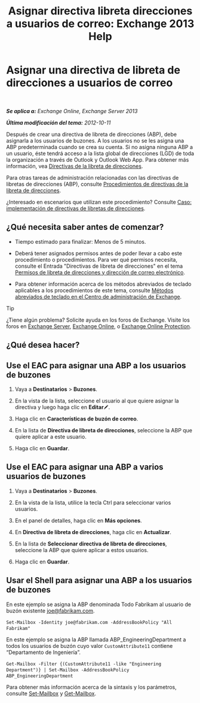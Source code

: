 ﻿---
title: 'Asignar directiva libreta direcciones a usuarios de correo: Exchange 2013 Help'
TOCTitle: Asignar una directiva de libreta de direcciones a usuarios de correo
ms:assetid: bdfe6575-24c0-47d0-9cfb-ece910db248b
ms:mtpsurl: https://technet.microsoft.com/es-es/library/Hh529942(v=EXCHG.150)
ms:contentKeyID: 49895880
ms.date: 04/23/2018
mtps_version: v=EXCHG.150
ms.translationtype: HT
---

# Asignar una directiva de libreta de direcciones a usuarios de correo

 

_**Se aplica a:** Exchange Online, Exchange Server 2013_

_**Última modificación del tema:** 2012-10-11_

Después de crear una directiva de libreta de direcciones (ABP), debe asignarla a los usuarios de buzones. A los usuarios no se les asigna una ABP predeterminada cuando se crea su cuenta. Si no asigna ninguna ABP a un usuario, éste tendrá acceso a la lista global de direcciones (LGD) de toda la organización a través de Outlook y Outlook Web App. Para obtener más información, vea [Directivas de la libreta de direcciones](address-book-policies-exchange-2013-help.md).

Para otras tareas de administración relacionadas con las directivas de libretas de direcciones (ABP), consulte [Procedimientos de directivas de la libreta de direcciones](address-book-policy-procedures-exchange-2013-help.md).

¿Interesado en escenarios que utilizan este procedimiento? Consulte [Caso: implementación de directivas de libretas de direcciones](scenario-deploying-address-book-policies-exchange-2013-help.md).

## ¿Qué necesita saber antes de comenzar?

  - Tiempo estimado para finalizar: Menos de 5 minutos.

  - Deberá tener asignados permisos antes de poder llevar a cabo este procedimiento o procedimientos. Para ver qué permisos necesita, consulte el Entrada "Directivas de libreta de direcciones" en el tema [Permisos de libreta de direcciones y dirección de correo electrónico](email-address-and-address-book-permissions-exchange-2013-help.md).

  - Para obtener información acerca de los métodos abreviados de teclado aplicables a los procedimientos de este tema, consulte [Métodos abreviados de teclado en el Centro de administración de Exchange](keyboard-shortcuts-in-the-exchange-admin-center-exchange-online-protection-help.md).


> [!TIP]
> ¿Tiene algún problema? Solicite ayuda en los foros de Exchange. Visite los foros en <A href="https://go.microsoft.com/fwlink/p/?linkid=60612">Exchange Server</A>, <A href="https://go.microsoft.com/fwlink/p/?linkid=267542">Exchange Online</A>, o <A href="https://go.microsoft.com/fwlink/p/?linkid=285351">Exchange Online Protection</A>.



## ¿Qué desea hacer?

## Use el EAC para asignar una ABP a los usuarios de buzones

1.  Vaya a **Destinatarios** \> **Buzones**.

2.  En la vista de la lista, seleccione el usuario al que quiere asignar la directiva y luego haga clic en **Editar**![Icono Editar](images/Bb124582.6f53ccb2-1f13-4c02-bea0-30690e6ea71d(EXCHG.150).gif "Icono Editar").

3.  Haga clic en **Características de buzón de correo**.

4.  En la lista de **Directiva de libreta de direcciones**, seleccione la ABP que quiere aplicar a este usuario.

5.  Haga clic en **Guardar**.

## Use el EAC para asignar una ABP a varios usuarios de buzones

1.  Vaya a **Destinatarios** \> **Buzones**.

2.  En la vista de la lista, utilice la tecla Ctrl para seleccionar varios usuarios.

3.  En el panel de detalles, haga clic en **Más opciones**.

4.  En **Directiva de libreta de direcciones**, haga clic en **Actualizar**.

5.  En la lista de **Seleccionar directiva de libreta de direcciones**, seleccione la ABP que quiere aplicar a estos usuarios.

6.  Haga clic en **Guardar**.

## Usar el Shell para asignar una ABP a los usuarios de buzones

En este ejemplo se asigna la ABP denominada Todo Fabrikam al usuario de buzón existente joe@fabrikam.com.

    Set-Mailbox -Identity joe@fabrikam.com -AddressBookPolicy "All Fabrikam"

En este ejemplo se asigna la ABP llamada ABP\_EngineeringDepartment a todos los usuarios de buzón cuyo valor `CustomAttribute11` contiene “Departamento de Ingeniería”.

    Get-Mailbox -Filter {(CustomAttribute11 -like "Engineering Department")} | Set-Mailbox -AddressBookPolicy ABP_EngineeringDepartment

Para obtener más información acerca de la sintaxis y los parámetros, consulte [Set-Mailbox](https://technet.microsoft.com/es-es/library/bb123981\(v=exchg.150\)) y [Get-Mailbox](https://technet.microsoft.com/es-es/library/bb123685\(v=exchg.150\)).

